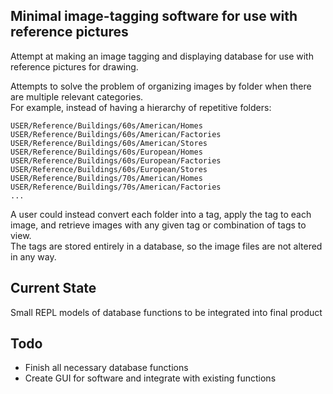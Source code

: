 ## Minimal image-tagging software for use with reference pictures

Attempt at making an image tagging and displaying database for use with reference pictures for drawing.

Attempts to solve the problem of organizing images by folder when there are multiple relevant categories.  
For example, instead of having a hierarchy of repetitive folders:
```
USER/Reference/Buildings/60s/American/Homes
USER/Reference/Buildings/60s/American/Factories
USER/Reference/Buildings/60s/American/Stores
USER/Reference/Buildings/60s/European/Homes
USER/Reference/Buildings/60s/European/Factories
USER/Reference/Buildings/60s/European/Stores
USER/Reference/Buildings/70s/American/Homes
USER/Reference/Buildings/70s/American/Factories
...
```
A user could instead convert each folder into a tag, apply the tag to each image, and retrieve images with any given tag or combination of tags to view.  
The tags are stored entirely in a database, so the image files are not altered in any way.  

## Current State

Small REPL models of database functions to be integrated into final product

## Todo

- Finish all necessary database functions
- Create GUI for software and integrate with existing functions